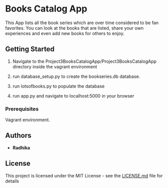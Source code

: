 # Books Catalog App
This App lists all the book series which are over time considered
to be fan favorites. You can look at the books that are listed,
share your own experiences and even add new books for others to enjoy.

## Getting Started
1. Navigate to the Project3BooksCatalogApp/Project3BooksCatalogApp
   directory inside the vagrant environment

2. run database_setup.py to create the bookseries.db database.

3. run lotsofbooks.py to populate the database

4. run app.py and navigate to localhost:5000 in your browser

### Prerequisites
Vagrant environment.

## Authors

* **Radhika**

## License

This project is licensed under the MIT License - see the [LICENSE.md](LICENSE.md) file for details
